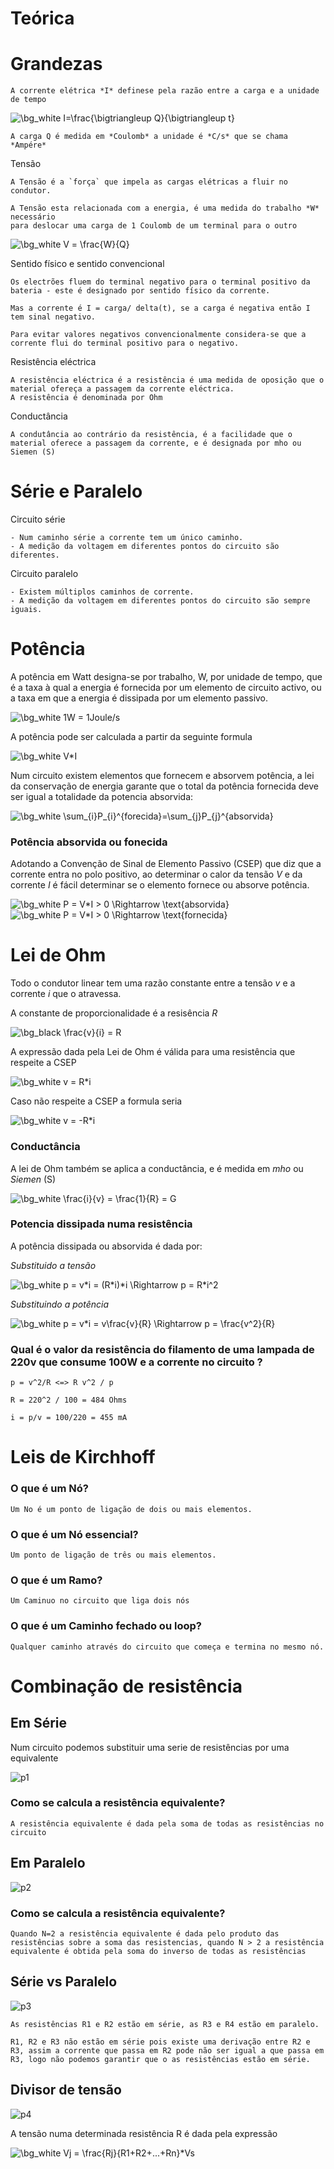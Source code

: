 # Teórica


# Grandezas

    A corrente elétrica *I* definese pela razão entre a carga e a unidade de tempo

<img src="https://latex.codecogs.com/png.image?\dpi{150}&space;\bg_white&space;I=\frac{\bigtriangleup&space;Q}{\bigtriangleup&space;t}" title="\bg_white I=\frac{\bigtriangleup Q}{\bigtriangleup t}" />

    A carga Q é medida em *Coulomb* a unidade é *C/s* que se chama *Ampére*


Tensão

    A Tensão é a `força` que impela as cargas elétricas a fluir no condutor.

    A Tensão esta relacionada com a energia, é uma medida do trabalho *W* necessário
    para deslocar uma carga de 1 Coulomb de um terminal para o outro

<img src="https://latex.codecogs.com/png.image?\dpi{150}&space;\bg_white&space;V&space;=&space;\frac{W}{Q}" title="\bg_white V = \frac{W}{Q}" />

Sentido físico e sentido convencional

    Os electrões fluem do terminal negativo para o terminal positivo da bateria - este é designado por sentido físico da corrente.
    
    Mas a corrente é I = carga/ delta(t), se a carga é negativa então I tem sinal negativo.
    
    Para evitar valores negativos convencionalmente considera-se que a corrente flui do terminal positivo para o negativo.
    
Resistência eléctrica

    A resistência eléctrica é a resistência é uma medida de oposição que o material ofereça a passagem da corrente eléctrica.
    A resistência é denominada por Ohm
    
Conductância
    
    A condutância ao contrário da resistência, é a facilidade que o material oferece a passagem da corrente, e é designada por mho ou Siemen (S)
    
    
# Série e Paralelo

Circuito série

    - Num caminho série a corrente tem um único caminho.
    - A medição da voltagem em diferentes pontos do circuito são diferentes.
    
 Circuito paralelo
 
    - Existem múltiplos caminhos de corrente.
    - A medição da voltagem em diferentes pontos do circuito são sempre iguais.

 
 # Potência
 
 A potência em Watt designa-se por trabalho, W, por unidade de tempo, que é a taxa à qual a energia é fornecida por um elemento de circuito activo, ou a taxa em que a energia é dissipada por um elemento passivo.
 
<img src="https://latex.codecogs.com/png.image?\dpi{150}&space;\bg_white&space;1W&space;=&space;1Joule/s" title="\bg_white 1W = 1Joule/s" /> 
 
 
A potência pode ser calculada a partir da seguinte formula

<img src="https://latex.codecogs.com/png.image?\dpi{150}&space;\bg_white&space;V*I" title="\bg_white V*I" />


Num circuito existem elementos que fornecem e absorvem potência, a lei da conservação de energia garante que o total da potência fornecida deve ser igual a totalidade da potencia absorvida:

<img src="https://latex.codecogs.com/png.image?\dpi{150}&space;\bg_white&space;\sum_{i}P_{i}^{forecida}=\sum_{j}P_{j}^{absorvida}" title="\bg_white \sum_{i}P_{i}^{forecida}=\sum_{j}P_{j}^{absorvida}" />

### Potência absorvida ou fonecida

 
Adotando a Convenção de Sinal de Elemento Passivo (CSEP) que diz que a corrente entra no polo positivo, ao determinar o calor da tensão *V* e da corrente *I* é fácil determinar se o elemento fornece ou absorve potência.

<img src="https://latex.codecogs.com/png.image?\dpi{150}&space;\bg_white&space;P&space;=&space;V*I&space;>&space;0&space;\Rightarrow&space;\text{absorvida}" title="\bg_white P = V*I > 0 \Rightarrow \text{absorvida}" /> 
<img src="https://latex.codecogs.com/png.image?\dpi{150}&space;\bg_white&space;P&space;=&space;V*I&space;>&space;0&space;\Rightarrow&space;\text{fornecida}" title="\bg_white P = V*I > 0 \Rightarrow \text{fornecida}" />


# Lei de Ohm


Todo o condutor linear tem uma razão constante entre a tensão *v* e a corrente *i* que o atravessa.

A constante de proporcionalidade é a resisência *R*

<img src="https://latex.codecogs.com/png.image?\dpi{150}&space;\bg_white&space;\frac{v}{i}&space;=&space;R" title="\bg_black \frac{v}{i} = R" />

A expressão dada pela Lei de Ohm é válida para uma resistência que respeite a CSEP

<img src="https://latex.codecogs.com/png.image?\dpi{150}&space;\bg_white&space;v&space;=&space;R*i" title="\bg_white v = R*i" />

Caso não respeite a CSEP a formula seria

<img src="https://latex.codecogs.com/png.image?\dpi{150}&space;\bg_white&space;v&space;=&space;-R*i" title="\bg_white v = -R*i" />

### Conductância

A lei de Ohm também se aplica a conductância, e é medida em *mho* ou *Siemen* (S)

<img src="https://latex.codecogs.com/png.image?\dpi{150}&space;\bg_white&space;\frac{i}{v}&space;=&space;\frac{1}{R}&space;=&space;G" title="\bg_white \frac{i}{v} = \frac{1}{R} = G" />


### Potencia dissipada numa resistência

A potência dissipada ou absorvida é dada por:

*Substituido a tensão*

<img src="https://latex.codecogs.com/png.image?\dpi{150}&space;\bg_white&space;p&space;=&space;v*i&space;=&space;(R*i)*i&space;\Rightarrow&space;&space;p&space;=&space;R*i^2" title="\bg_white p = v*i = (R*i)*i \Rightarrow p = R*i^2" />

*Substituindo a potência*

<img src="https://latex.codecogs.com/png.image?\dpi{150}&space;\bg_white&space;p&space;=&space;v*i&space;=&space;v\frac{v}{R}&space;\Rightarrow&space;p&space;=&space;\frac{v^2}{R}" title="\bg_white p = v*i = v\frac{v}{R} \Rightarrow p = \frac{v^2}{R}" />

### Qual é o valor da resistência do filamento de uma lampada de 220v que consume 100W e a corrente no circuito ?

    p = v^2/R <=> R v^2 / p
    
    R = 220^2 / 100 = 484 Ohms
     
    i = p/v = 100/220 = 455 mA
    
# Leis de Kirchhoff

### O que é um Nó? 
    
    Um No é um ponto de ligação de dois ou mais elementos.

### O que é um Nó essencial?

    Um ponto de ligação de três ou mais elementos.
 
### O que é um Ramo?
    
    Um Caminuo no circuito que liga dois nós
    
### O que é um Caminho fechado ou loop?

    Qualquer caminho através do circuito que começa e termina no mesmo nó.
    

    
    
# Combinação de resistência

## Em Série

Num circuito podemos substituir uma serie de resistências por uma equivalente

![p1](https://user-images.githubusercontent.com/16312619/114574896-90d44500-9c71-11eb-9ea2-fc4fc5b6608a.PNG)


### Como se calcula a resistência equivalente?  

    A resistência equivalente é dada pela soma de todas as resistências no circuito

## Em Paralelo

![p2](https://user-images.githubusercontent.com/16312619/114575325-f7596300-9c71-11eb-8e79-41587c075bd1.PNG)


### Como se calcula a resistência equivalente?  

    Quando N=2 a resistência equivalente é dada pelo produto das resistências sobre a soma das resistencias, quando N > 2 a resistência equivalente é obtida pela soma do inverso de todas as resistências

## Série vs Paralelo

![p3](https://user-images.githubusercontent.com/16312619/114575836-7babe600-9c72-11eb-84b4-936724d84689.PNG)

    As resistências R1 e R2 estão em série, as R3 e R4 estão em paralelo.
    
    R1, R2 e R3 não estão em série pois existe uma derivação entre R2 e R3, assim a corrente que passa em R2 pode não ser igual a que passa em R3, logo não podemos garantir que o as resistências estão em série.


## Divisor de tensão

![p4](https://user-images.githubusercontent.com/16312619/114577302-cb3ee180-9c73-11eb-8e3d-def7372a5aa9.PNG)

A tensão numa determinada resistência R é dada pela expressão

<img src="https://latex.codecogs.com/png.image?\dpi{150}&space;\bg_white&space;Vj&space;=&space;\frac{Rj}{R1&plus;R2&plus;...&plus;Rn}*Vs" title="\bg_white Vj = \frac{Rj}{R1+R2+...+Rn}*Vs" />
